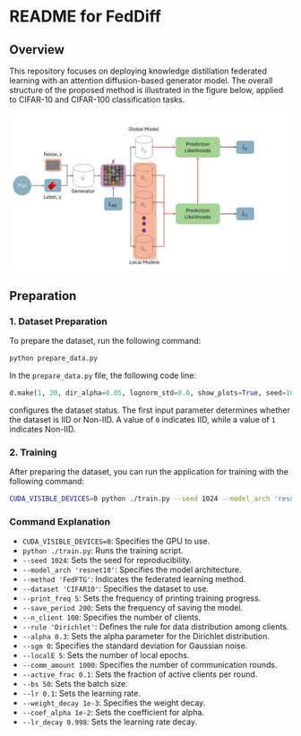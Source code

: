 # README for FedDiff

## Overview

This repository focuses on deploying knowledge distillation federated learning with an attention diffusion-based generator model. The overall structure of the proposed method is illustrated in the figure below, applied to CIFAR-10 and CIFAR-100 classification tasks.

![Proposed Method Structure](img/diagram.jpg)
## Preparation

### 1. Dataset Preparation

To prepare the dataset, run the following command:

```bash
python prepare_data.py
```

In the `prepare_data.py` file, the following code line:

```python
d.make(1, 20, dir_alpha=0.05, lognorm_std=0.0, show_plots=True, seed=1024)
```

configures the dataset status. The first input parameter determines whether the dataset is IID or Non-IID. A value of `0` indicates IID, while a value of `1` indicates Non-IID.

### 2. Training

After preparing the dataset, you can run the application for training with the following command:

```bash
CUDA_VISIBLE_DEVICES=0 python ./train.py --seed 1024 --model_arch 'resnet18'  --method 'FedFTG' --dataset 'CIFAR10' --print_freq 5 --save_period 200  --n_client 100 --rule 'Dirichlet' --alpha 0.3 --sgm 0 --localE 5 --comm_amount 1000  --active_frac 0.1 --bs 50 --lr 0.1 --weight_decay 1e-3 --coef_alpha 1e-2 --lr_decay 0.998
```

### Command Explanation

- `CUDA_VISIBLE_DEVICES=0`: Specifies the GPU to use.
- `python ./train.py`: Runs the training script.
- `--seed 1024`: Sets the seed for reproducibility.
- `--model_arch 'resnet18'`: Specifies the model architecture.
- `--method 'FedFTG'`: Indicates the federated learning method.
- `--dataset 'CIFAR10'`: Specifies the dataset to use.
- `--print_freq 5`: Sets the frequency of printing training progress.
- `--save_period 200`: Sets the frequency of saving the model.
- `--n_client 100`: Specifies the number of clients.
- `--rule 'Dirichlet'`: Defines the rule for data distribution among clients.
- `--alpha 0.3`: Sets the alpha parameter for the Dirichlet distribution.
- `--sgm 0`: Specifies the standard deviation for Gaussian noise.
- `--localE 5`: Sets the number of local epochs.
- `--comm_amount 1000`: Specifies the number of communication rounds.
- `--active_frac 0.1`: Sets the fraction of active clients per round.
- `--bs 50`: Sets the batch size.
- `--lr 0.1`: Sets the learning rate.
- `--weight_decay 1e-3`: Specifies the weight decay.
- `--coef_alpha 1e-2`: Sets the coefficient for alpha.
- `--lr_decay 0.998`: Sets the learning rate decay.

